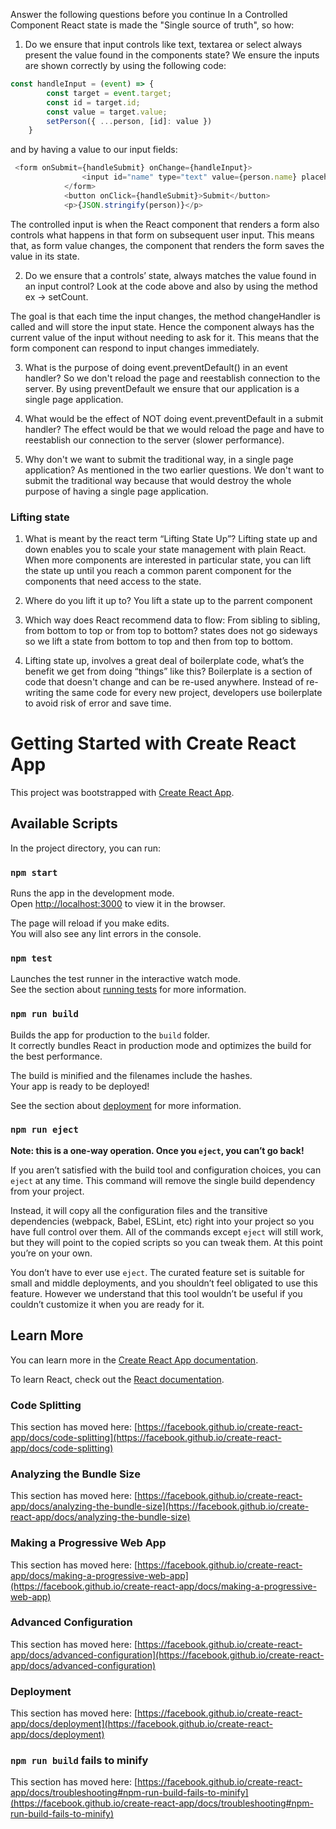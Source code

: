 Answer the following questions before you continue In a Controlled Component React state is made the "Single source of truth", so how:

1) Do we ensure that input controls like text, textarea or select always present the value found in the components state?
We ensure the inputs are shown correctly by using the following code:
```javascript
const handleInput = (event) => {
        const target = event.target;
        const id = target.id;
        const value = target.value;
        setPerson({ ...person, [id]: value })
    }
 ```   
and by having a value to our input fields:

```javascript
 <form onSubmit={handleSubmit} onChange={handleInput}>
                <input id="name" type="text" value={person.name} placeholder="name" />
            </form>
            <button onClick={handleSubmit}>Submit</button>
            <p>{JSON.stringify(person)}</p>
```

The controlled input is when the React component that renders a form also controls what happens in that form on subsequent user input. This means that, as form value changes, the component that renders the form saves the value in its state.



2) Do we ensure that a controls’ state, always matches the value found in an input control?
Look at the code above and also by using the method ex -> setCount.

The goal is that each time the input changes, the method changeHandler is called and will store the input state. Hence the component always has the current value of the input without needing to ask for it. This means that the form component can respond to input changes immediately.


3) What is the purpose of doing event.preventDefault() in an event handler?
So we don't reload the page and reestablish connection to the server. By using preventDefault we ensure that our application is a single page application.


4) What would be the effect of NOT doing event.preventDefault in a submit handler?
The effect would be that we would reload the page and have to reestablish our connection to the server (slower performance).


5) Why don't we want to submit the traditional way, in a single page application?
As mentioned in the two earlier questions. We don't want to submit the traditional way because that would destroy the whole purpose of having a single page application.

### Lifting state

1) What is meant by the react term “Lifting State Up”?
Lifting state up and down enables you to scale your state management with plain React. When more components are interested in particular state, you can lift the state up until you reach a common parent component for the components that need access to the state.

2) Where do you lift it up to?
You lift a state up to the parrent component


3) Which way does React recommend data to flow: From sibling to sibling, from bottom to top or from top to bottom?
states does not go sideways so we lift a state from bottom to top and then from top to bottom.


4) Lifting state up, involves a great deal of boilerplate code, what’s the benefit we get from doing “things” like this?
Boilerplate is a section of code that doesn't change and can be re-used anywhere. Instead of re-writing the same code for every new project, developers use boilerplate to avoid risk of error and save time.

# Getting Started with Create React App

This project was bootstrapped with [Create React App](https://github.com/facebook/create-react-app).

## Available Scripts

In the project directory, you can run:

### `npm start`

Runs the app in the development mode.\
Open [http://localhost:3000](http://localhost:3000) to view it in the browser.

The page will reload if you make edits.\
You will also see any lint errors in the console.

### `npm test`

Launches the test runner in the interactive watch mode.\
See the section about [running tests](https://facebook.github.io/create-react-app/docs/running-tests) for more information.

### `npm run build`

Builds the app for production to the `build` folder.\
It correctly bundles React in production mode and optimizes the build for the best performance.

The build is minified and the filenames include the hashes.\
Your app is ready to be deployed!

See the section about [deployment](https://facebook.github.io/create-react-app/docs/deployment) for more information.

### `npm run eject`

**Note: this is a one-way operation. Once you `eject`, you can’t go back!**

If you aren’t satisfied with the build tool and configuration choices, you can `eject` at any time. This command will remove the single build dependency from your project.

Instead, it will copy all the configuration files and the transitive dependencies (webpack, Babel, ESLint, etc) right into your project so you have full control over them. All of the commands except `eject` will still work, but they will point to the copied scripts so you can tweak them. At this point you’re on your own.

You don’t have to ever use `eject`. The curated feature set is suitable for small and middle deployments, and you shouldn’t feel obligated to use this feature. However we understand that this tool wouldn’t be useful if you couldn’t customize it when you are ready for it.

## Learn More

You can learn more in the [Create React App documentation](https://facebook.github.io/create-react-app/docs/getting-started).

To learn React, check out the [React documentation](https://reactjs.org/).

### Code Splitting

This section has moved here: [https://facebook.github.io/create-react-app/docs/code-splitting](https://facebook.github.io/create-react-app/docs/code-splitting)

### Analyzing the Bundle Size

This section has moved here: [https://facebook.github.io/create-react-app/docs/analyzing-the-bundle-size](https://facebook.github.io/create-react-app/docs/analyzing-the-bundle-size)

### Making a Progressive Web App

This section has moved here: [https://facebook.github.io/create-react-app/docs/making-a-progressive-web-app](https://facebook.github.io/create-react-app/docs/making-a-progressive-web-app)

### Advanced Configuration

This section has moved here: [https://facebook.github.io/create-react-app/docs/advanced-configuration](https://facebook.github.io/create-react-app/docs/advanced-configuration)

### Deployment

This section has moved here: [https://facebook.github.io/create-react-app/docs/deployment](https://facebook.github.io/create-react-app/docs/deployment)

### `npm run build` fails to minify

This section has moved here: [https://facebook.github.io/create-react-app/docs/troubleshooting#npm-run-build-fails-to-minify](https://facebook.github.io/create-react-app/docs/troubleshooting#npm-run-build-fails-to-minify)
